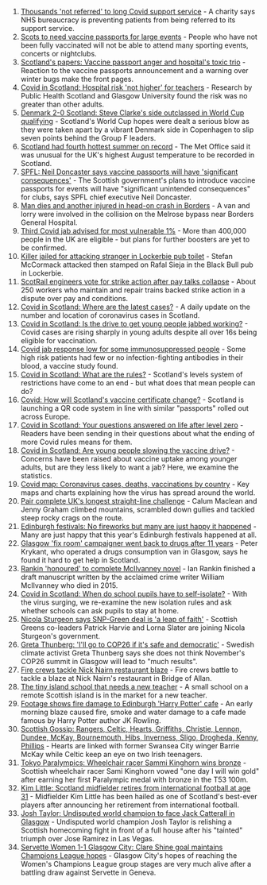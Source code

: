 1. [Thousands 'not referred' to long Covid support service](https://www.bbc.co.uk/news/uk-scotland-58409187?at_medium=RSS&at_campaign=KARANGA) - A charity says NHS bureaucracy is preventing patients from being referred to its support service.
2. [Scots to need vaccine passports for large events](https://www.bbc.co.uk/news/uk-scotland-58412832?at_medium=RSS&at_campaign=KARANGA) - People who have not been fully vaccinated will not be able to attend many sporting events, concerts or nightclubs.
3. [Scotland's papers: Vaccine passport anger and hospital's toxic trio](https://www.bbc.co.uk/news/uk-scotland-58418478?at_medium=RSS&at_campaign=KARANGA) - Reaction to the vaccine passports announcement and a warning over winter bugs make the front pages.
4. [Covid in Scotland: Hospital risk 'not higher' for teachers](https://www.bbc.co.uk/news/uk-scotland-58416167?at_medium=RSS&at_campaign=KARANGA) - Research by Public Health Scotland and Glasgow University found the risk was no greater than other adults.
5. [Denmark 2-0 Scotland: Steve Clarke's side outclassed in World Cup qualifying](https://www.bbc.co.uk/sport/football/58325431?at_medium=RSS&at_campaign=KARANGA) - Scotland's World Cup hopes were dealt a serious blow as they were taken apart by a vibrant Denmark side in Copenhagen to slip seven points behind the Group F leaders.
6. [Scotland had fourth hottest summer on record](https://www.bbc.co.uk/news/uk-scotland-highlands-islands-58413033?at_medium=RSS&at_campaign=KARANGA) - The Met Office said it was unusual for the UK's highest August temperature to be recorded in Scotland.
7. [SPFL: Neil Doncaster says vaccine passports will have 'significant consequences'](https://www.bbc.co.uk/sport/football/58414952?at_medium=RSS&at_campaign=KARANGA) - The Scottish government's plans to introduce vaccine passports for events will have "significant unintended consequences" for clubs, says SPFL chief executive Neil Doncaster.
8. [Man dies and another injured in head-on crash in Borders](https://www.bbc.co.uk/news/uk-scotland-south-scotland-58409181?at_medium=RSS&at_campaign=KARANGA) - A van and lorry were involved in the collision on the Melrose bypass near Borders General Hospital.
9. [Third Covid jab advised for most vulnerable 1%](https://www.bbc.co.uk/news/health-58407643?at_medium=RSS&at_campaign=KARANGA) - More than 400,000 people in the UK are eligible - but plans for further boosters are yet to be confirmed.
10. [Killer jailed for attacking stranger in Lockerbie pub toilet](https://www.bbc.co.uk/news/uk-scotland-south-scotland-58409177?at_medium=RSS&at_campaign=KARANGA) - Stefan McCormack attacked then stamped on Rafal Sieja in the Black Bull pub in Lockerbie.
11. [ScotRail engineers vote for strike action after pay talks collapse](https://www.bbc.co.uk/news/uk-scotland-tayside-central-58414575?at_medium=RSS&at_campaign=KARANGA) - About 250 workers who maintain and repair trains backed strike action in a dispute over pay and conditions.
12. [Covid in Scotland: Where are the latest cases?](https://www.bbc.co.uk/news/uk-scotland-53511877?at_medium=RSS&at_campaign=KARANGA) - A daily update on the number and location of coronavirus cases in Scotland.
13. [Covid in Scotland: Is the drive to get young people jabbed working?](https://www.bbc.co.uk/news/uk-scotland-58342389?at_medium=RSS&at_campaign=KARANGA) - Covid cases are rising sharply in young adults despite all over 16s being eligible for vaccination.
14. [Covid jab response low for some immunosuppressed people](https://www.bbc.co.uk/news/health-58317261?at_medium=RSS&at_campaign=KARANGA) - Some high risk patients had few or no infection-fighting antibodies in their blood, a vaccine study found.
15. [Covid in Scotland: What are the rules?](https://www.bbc.co.uk/news/uk-scotland-53166816?at_medium=RSS&at_campaign=KARANGA) - Scotland's levels system of restrictions have come to an end - but what does that mean people can do?
16. [Covid: How will Scotland's vaccine certificate change?](https://www.bbc.co.uk/news/uk-scotland-57519070?at_medium=RSS&at_campaign=KARANGA) - Scotland is launching a QR code system in line with similar "passports" rolled out across Europe.
17. [Covid in Scotland: Your questions answered on life after level zero](https://www.bbc.co.uk/news/uk-scotland-58071989?at_medium=RSS&at_campaign=KARANGA) - Readers have been sending in their questions about what the ending of more Covid rules means for them.
18. [Covid in Scotland: Are young people slowing the vaccine drive?](https://www.bbc.co.uk/news/uk-scotland-57915106?at_medium=RSS&at_campaign=KARANGA) - Concerns have been raised about vaccine uptake among younger adults, but are they less likely to want a jab? Here, we examine the statistics.
19. [Covid map: Coronavirus cases, deaths, vaccinations by country](https://www.bbc.co.uk/news/world-51235105?at_medium=RSS&at_campaign=KARANGA) - Key maps and charts explaining how the virus has spread around the world.
20. [Pair complete UK's longest straight-line challenge](https://www.bbc.co.uk/news/uk-scotland-58400061?at_medium=RSS&at_campaign=KARANGA) - Calum Maclean and Jenny Graham climbed mountains, scrambled down gullies and tackled steep rocky crags on the route.
21. [Edinburgh festivals: No fireworks but many are just happy it happened](https://www.bbc.co.uk/news/uk-scotland-58394733?at_medium=RSS&at_campaign=KARANGA) - Many are just happy that this year's Edinburgh festivals happened at all.
22. [Glasgow 'fix room' campaigner went back to drugs after 11 years](https://www.bbc.co.uk/news/uk-scotland-58389161?at_medium=RSS&at_campaign=KARANGA) - Peter Krykant, who operated a drugs consumption van in Glasgow, says he found it hard to get help in Scotland.
23. [Rankin 'honoured' to complete McIlvanney novel](https://www.bbc.co.uk/news/uk-scotland-58389121?at_medium=RSS&at_campaign=KARANGA) - Ian Rankin finished a draft manuscript written by the acclaimed crime writer William McIlvanney who died in 2015.
24. [Covid in Scotland: When do school pupils have to self-isolate?](https://www.bbc.co.uk/news/uk-scotland-58381883?at_medium=RSS&at_campaign=KARANGA) - With the virus surging, we re-examine the new isolation rules and ask whether schools can ask pupils to stay at home.
25. [Nicola Sturgeon says SNP-Green deal is 'a leap of faith'](https://www.bbc.co.uk/news/uk-scotland-58401747?at_medium=RSS&at_campaign=KARANGA) - Scottish Greens co-leaders Patrick Harvie and Lorna Slater are joining Nicola Sturgeon's government.
26. [Greta Thunberg: 'I'll go to COP26 if it's safe and democratic'](https://www.bbc.co.uk/news/uk-scotland-58388980?at_medium=RSS&at_campaign=KARANGA) - Swedish climate activist Greta Thunberg says she does not think November's COP26 summit in Glasgow will lead to "much results".
27. [Fire crews tackle Nick Nairn restaurant blaze](https://www.bbc.co.uk/news/uk-scotland-58378152?at_medium=RSS&at_campaign=KARANGA) - Fire crews battle to tackle a blaze at Nick Nairn's restaurant in Bridge of Allan.
28. [The tiny island school that needs a new teacher](https://www.bbc.co.uk/news/uk-scotland-58363674?at_medium=RSS&at_campaign=KARANGA) - A small school on a remote Scottish island is in the market for a new teacher.
29. [Footage shows fire damage to Edinburgh 'Harry Potter' cafe](https://www.bbc.co.uk/news/uk-scotland-58333804?at_medium=RSS&at_campaign=KARANGA) - An early morning blaze caused fire, smoke and water damage to a cafe made famous by Harry Potter author JK Rowling.
30. [Scottish Gossip: Rangers, Celtic, Hearts, Griffiths, Christie, Lennon, Dundee, McKay, Bournemouth, Hibs, Inverness, Sligo, Drogheda, Kenny, Phillips](https://www.bbc.co.uk/sport/football/58418809?at_medium=RSS&at_campaign=KARANGA) - Hearts are linked with former Swansea City winger Barrie McKay while Celtic keep an eye on two Irish teenagers.
31. [Tokyo Paralympics: Wheelchair racer Sammi Kinghorn wins bronze](https://www.bbc.co.uk/sport/disability-sport/58407037?at_medium=RSS&at_campaign=KARANGA) - Scottish wheelchair racer Sami Kinghorn vowed "one day I will win gold" after earning her first Paralympic medal with bronze in the T53 100m.
32. [Kim Little: Scotland midfielder retires from international football at age 31](https://www.bbc.co.uk/sport/football/58410154?at_medium=RSS&at_campaign=KARANGA) - Midfielder Kim Little has been hailed as one of Scotland's best-ever players after announcing her retirement from international football.
33. [Josh Taylor: Undisputed world champion to face Jack Catterall in Glasgow](https://www.bbc.co.uk/sport/boxing/58410151?at_medium=RSS&at_campaign=KARANGA) - Undisputed world champion Josh Taylor is relishing a Scottish homecoming fight in front of a full house after his "tainted" triumph over Jose Ramirez in Las Vegas.
34. [Servette Women 1-1 Glasgow City: Clare Shine goal maintains Champions League hopes](https://www.bbc.co.uk/sport/football/58386315?at_medium=RSS&at_campaign=KARANGA) - Glasgow City's hopes of reaching the Women's Champions League group stages are very much alive after a battling draw against Servette in Geneva.

